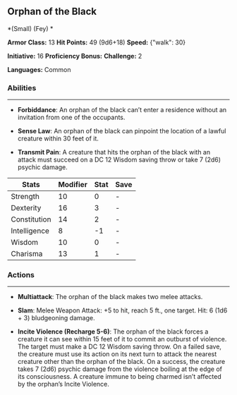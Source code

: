 ## Orphan of the Black
*(Small) (Fey) *

**Armor Class:** 13
**Hit Points:** 49 (9d6+18)
**Speed:** {"walk": 30}

**Initiative:** 16
**Proficiency Bonus:**
**Challenge:** 2

**Languages:** Common

### Abilities
 --- 
- **Forbiddance**: An orphan of the black can’t enter a residence without an invitation from one of the occupants.

- **Sense Law**: An orphan of the black can pinpoint the location of a lawful creature within 30 feet of it.

- **Transmit Pain**: A creature that hits the orphan of the black with an attack must succeed on a DC 12 Wisdom saving throw or take 7 (2d6) psychic damage.



| Stats | Modifier | Stat | Save
| ---- | ---- | ---- | ---- |
| Strength | 10 | 0 | - |
| Dexterity | 16 | 3 | - |
| Constitution | 14 | 2 | - |
| Intelligence | 8 | -1 | - |
| Wisdom | 10 | 0 | - |
| Charisma | 13 | 1 | - |

### Actions
 --- 
- **Multiattack**: The orphan of the black makes two melee attacks.

- **Slam**: Melee Weapon Attack: +5 to hit, reach 5 ft., one target. Hit: 6 (1d6 + 3) bludgeoning damage.

- **Incite Violence (Recharge 5-6)**: The orphan of the black forces a creature it can see within 15 feet of it to commit an outburst of violence. The target must make a DC 12 Wisdom saving throw. On a failed save, the creature must use its action on its next turn to attack the nearest creature other than the orphan of the black. On a success, the creature takes 7 (2d6) psychic damage from the violence boiling at the edge of its consciousness. A creature immune to being charmed isn’t affected by the orphan’s Incite Violence.

